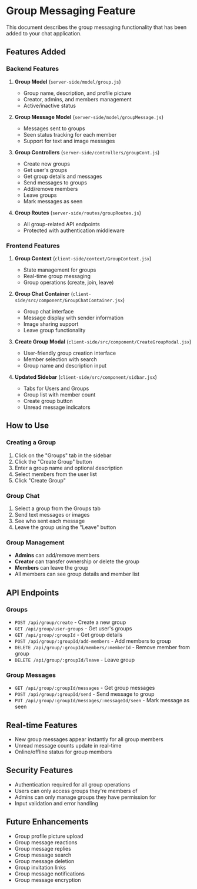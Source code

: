 # Group Messaging Feature

This document describes the group messaging functionality that has been added to your chat application.

## Features Added

### Backend Features

1. **Group Model** (`server-side/model/group.js`)
   - Group name, description, and profile picture
   - Creator, admins, and members management
   - Active/inactive status

2. **Group Message Model** (`server-side/model/groupMessage.js`)
   - Messages sent to groups
   - Seen status tracking for each member
   - Support for text and image messages

3. **Group Controllers** (`server-side/controllers/groupCont.js`)
   - Create new groups
   - Get user's groups
   - Get group details and messages
   - Send messages to groups
   - Add/remove members
   - Leave groups
   - Mark messages as seen

4. **Group Routes** (`server-side/routes/groupRoutes.js`)
   - All group-related API endpoints
   - Protected with authentication middleware

### Frontend Features

1. **Group Context** (`client-side/context/GroupContext.jsx`)
   - State management for groups
   - Real-time group messaging
   - Group operations (create, join, leave)

2. **Group Chat Container** (`client-side/src/component/GroupChatContainer.jsx`)
   - Group chat interface
   - Message display with sender information
   - Image sharing support
   - Leave group functionality

3. **Create Group Modal** (`client-side/src/component/CreateGroupModal.jsx`)
   - User-friendly group creation interface
   - Member selection with search
   - Group name and description input

4. **Updated Sidebar** (`client-side/src/component/sidbar.jsx`)
   - Tabs for Users and Groups
   - Group list with member count
   - Create group button
   - Unread message indicators

## How to Use

### Creating a Group

1. Click on the "Groups" tab in the sidebar
2. Click the "Create Group" button
3. Enter a group name and optional description
4. Select members from the user list
5. Click "Create Group"

### Group Chat

1. Select a group from the Groups tab
2. Send text messages or images
3. See who sent each message
4. Leave the group using the "Leave" button

### Group Management

- **Admins** can add/remove members
- **Creator** can transfer ownership or delete the group
- **Members** can leave the group
- All members can see group details and member list

## API Endpoints

### Groups
- `POST /api/group/create` - Create a new group
- `GET /api/group/user-groups` - Get user's groups
- `GET /api/group/:groupId` - Get group details
- `POST /api/group/:groupId/add-members` - Add members to group
- `DELETE /api/group/:groupId/members/:memberId` - Remove member from group
- `DELETE /api/group/:groupId/leave` - Leave group

### Group Messages
- `GET /api/group/:groupId/messages` - Get group messages
- `POST /api/group/:groupId/send` - Send message to group
- `PUT /api/group/:groupId/messages/:messageId/seen` - Mark message as seen

## Real-time Features

- New group messages appear instantly for all group members
- Unread message counts update in real-time
- Online/offline status for group members

## Security Features

- Authentication required for all group operations
- Users can only access groups they're members of
- Admins can only manage groups they have permission for
- Input validation and error handling



## Future Enhancements

- Group profile picture upload
- Group message reactions
- Group message replies
- Group message search
- Group message deletion
- Group invitation links
- Group message notifications
- Group message encryption 
